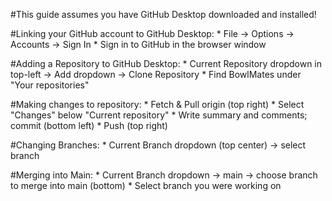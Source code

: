 #This guide assumes you have GitHub Desktop downloaded and installed!

#Linking your GitHub account to GitHub Desktop:
    * File -> Options -> Accounts -> Sign In
    * Sign in to GitHub in the browser window

#Adding a Repository to GitHub Desktop:
    * Current Repository dropdown in top-left -> Add dropdown -> Clone Repository
    * Find BowlMates under "Your repositories"

#Making changes to repository:
    * Fetch & Pull origin (top right)
    * Select "Changes" below "Current repository"
    * Write summary and comments; commit (bottom left)
    * Push (top right)

#Changing Branches:
    * Current Branch dropdown (top center) -> select branch

#Merging into Main:
    * Current Branch dropdown -> main -> choose branch to merge into main (bottom)
    * Select branch you were working on